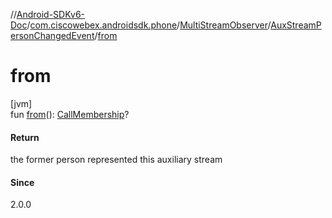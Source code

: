 //[Android-SDKv6-Doc](../../../../index.md)/[com.ciscowebex.androidsdk.phone](../../index.md)/[MultiStreamObserver](../index.md)/[AuxStreamPersonChangedEvent](index.md)/[from](from.md)

# from

[jvm]\
fun [from](from.md)(): [CallMembership](../../-call-membership/index.md)?

#### Return

the former person represented this auxiliary stream

#### Since

2.0.0
